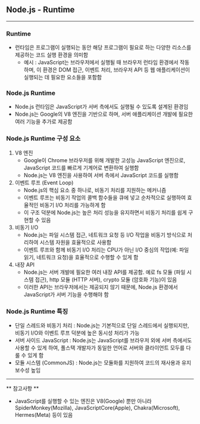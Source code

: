 ## Node.js - Runtime

---

### Runtime
- 런타임은 프로그램이 실행되는 동안 해당 프로그램이 필요로 하는 다양한 리소스를 제공하는 코드 실행 환경을 의미함
  - 예시 : JavaScript는 브라우저에서 실행될 때 브라우저 런타임 환경에서 작동하며, 이 환경은 DOM 접근, 이벤트 처리, 브라우저 API 등 웹 애플리케이션이 실행되는 데 필요한 요소들을 포함함

### Node.js Runtime
- Node.js 런타임은 JavaScript가 서버 측에서도 실행될 수 있도록 설계된 환경임
- Node.js는 Google의 V8 엔진을 기반으로 하며, 서버 애플리케이션 개발에 필요한 여러 기능을 추가로 제공함

### Node.js Runtime 구성 요소
1. V8 엔진
   - Google이 Chrome 브라우저를 위해 개발한 고성능 JavaScript 엔진으로, JavaScript 코드를 빠르게 기계어로 변환하여 실행함
   - Node.js는 V8 엔진을 사용하여 서버 측에서 JavaScript 코드를 실행함
2. 이벤트 루프 (Event Loop)
   - Node.js의 핵심 요소 중 하나로, 비동기 처리를 지원하는 메커니즘
   - 이벤트 루프는 비동기 작업의 콜백 함수들을 큐에 넣고 순차적으로 실행하여 효율적인 비동기 I/O 처리를 가능하게 함
   - 이 구조 덕분에 Node.js는 높은 처리 성능을 유지하면서 비동기 처리를 쉽게 구현할 수 있음
3. 비동기 I/O
   - Node.js는 파일 시스템 접근, 네트워크 요청 등 I/O 작업을 비동기 방식으로 처리하여 시스템 자원을 효율적으로 사용함
   - 이벤트 루프와 함께 비동기 I/O 처리는 CPU가 아닌 I/O 중심의 작업(예: 파일 읽기, 네트워크 요청)을 효율적으로 수행할 수 있게 함
4. 내장 API
   - Node.js는 서버 개발에 필요한 여러 내장 API를 제공함. 예로 fs 모듈 (파일 시스템 접근), http 모듈 (HTTP 서버), crypto 모듈 (암호화 기능)이 있음
   - 이러한 API는 브라우저에서는 제공되지 않기 때문에, Node.js 환경에서 JavaScript가 서버 기능을 수행해야 함

### Node.js Runtime 특징
- 단일 스레드와 비동기 처리 : Node.js는 기본적으로 단일 스레드에서 실행되지만, 비동기 I/O와 이벤트 루프 덕분에 높은 동시성 처리가 가능
- 서버 사이드 JavaScript : Node.js는 JavaScript를 브라우저 외에 서버 측에서도 사용할 수 있게 하여, 풀스택 개발자가 동일한 언어로 서버와 클라이언트 모두를 다룰 수 있게 함
- 모듈 시스템 (CommonJS) : Node.js는 모듈화를 지원하여 코드의 재사용과 유지보수성 높임

---

** 참고사항 **
- JavaScript를 실행할 수 있는 엔진은 V8(Google) 뿐만 아니라 SpiderMonkey(Mozilla), JavaScriptCore(Apple), Chakra(Microsoft), Hermes(Meta) 등이 있음